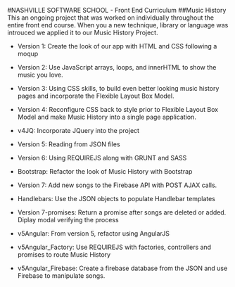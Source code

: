 #NASHVILLE SOFTWARE SCHOOL - Front End Curriculum
##Music History
This an ongoing  project that was worked on individually throughout the entire front end course. When you a new technique, library or language was introuced we applied it to our Music History Project.

- Version 1: Create the look of our app with HTML and CSS following a moqup

- Version 2: Use JavaScript arrays, loops, and innerHTML to show the music you love.

- Version 3: Using CSS skills, to build even better looking music history pages and incorporate the Flexible Layout Box Model.

- Version 4: Reconfigure CSS back to style prior to Flexible Layout Box Model and make Music History into a single page application.

- v4JQ:  Incorporate JQuery into the project

- Version 5: Reading from JSON files

- Version 6: Using REQUIREJS along with GRUNT and SASS

- Bootstrap: Refactor the look of Music History with Bootstrap

- Version 7: Add new songs to the Firebase API with POST AJAX calls.

- Handlebars: Use the JSON objects to populate Handlebar templates

- Version 7-promises: Return a promise after songs are deleted or added.  Diplay modal verifying the process

- v5Angular: From version 5, refactor using AngularJS

- v5Angular_Factory: Use REQUIREJS with factories, controllers and promises to route Music History

- v5Angular_Firebase: Create a firebase database from the JSON and use Firebase to manipulate songs.

